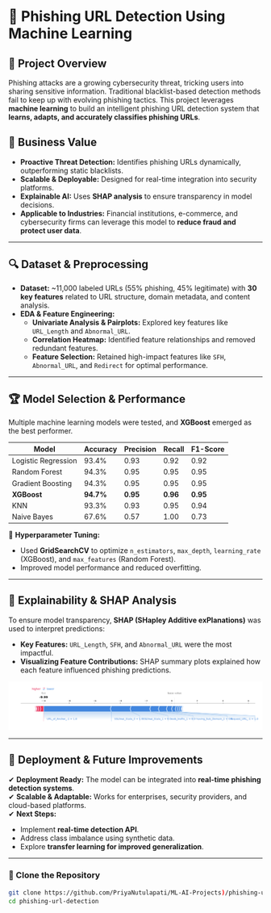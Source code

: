 # 🚀 Phishing URL Detection Using Machine Learning

## 📌 Project Overview
Phishing attacks are a growing cybersecurity threat, tricking users into sharing sensitive information. Traditional blacklist-based detection methods fail to keep up with evolving phishing tactics. This project leverages **machine learning** to build an intelligent phishing URL detection system that **learns, adapts, and accurately classifies phishing URLs**.

## 🎯 Business Value
- **Proactive Threat Detection:** Identifies phishing URLs dynamically, outperforming static blacklists.
- **Scalable & Deployable:** Designed for real-time integration into security platforms.
- **Explainable AI:** Uses **SHAP analysis** to ensure transparency in model decisions.
- **Applicable to Industries:** Financial institutions, e-commerce, and cybersecurity firms can leverage this model to **reduce fraud and protect user data**.

---

## 🔍 Dataset & Preprocessing
- **Dataset:** ~11,000 labeled URLs (55% phishing, 45% legitimate) with **30 key features** related to URL structure, domain metadata, and content analysis.
- **EDA & Feature Engineering:**
  - **Univariate Analysis & Pairplots:** Explored key features like `URL_Length` and `Abnormal_URL`.
  - **Correlation Heatmap:** Identified feature relationships and removed redundant features.
  - **Feature Selection:** Retained high-impact features like `SFH`, `Abnormal_URL`, and `Redirect` for optimal performance.

---

## 🏆 Model Selection & Performance
Multiple machine learning models were tested, and **XGBoost** emerged as the best performer.

| Model                | Accuracy  | Precision | Recall  | F1-Score |
|----------------------|----------|-----------|---------|----------|
| Logistic Regression | 93.4%     | 0.93      | 0.92    | 0.92     |
| Random Forest       | 94.3%     | 0.95      | 0.95    | 0.95     |
| Gradient Boosting   | 94.3%     | 0.95      | 0.95    | 0.95     |
| **XGBoost**         | **94.7%** | **0.95**  | **0.96**| **0.95** |   |
| KNN                 | 93.3%     | 0.93      | 0.95    | 0.94     |
| Naive Bayes         | 67.6%     | 0.57      | 1.00    | 0.73     |

🔹 **Hyperparameter Tuning:**  
- Used **GridSearchCV** to optimize `n_estimators`, `max_depth`, `learning_rate` (XGBoost), and `max_features` (Random Forest).  
- Improved model performance and reduced overfitting.

---

## 🧐 Explainability & SHAP Analysis
To ensure model transparency, **SHAP (SHapley Additive exPlanations)** was used to interpret predictions:
- **Key Features:** `URL_Length`, `SFH`, and `Abnormal_URL` were the most impactful.
- **Visualizing Feature Contributions:** SHAP summary plots explained how each feature influenced phishing predictions.

![SHAP Analysis](images/shap_analysis.png)

---

## 🚀 Deployment & Future Improvements
✔ **Deployment Ready:** The model can be integrated into **real-time phishing detection systems**.  
✔ **Scalable & Adaptable:** Works for enterprises, security providers, and cloud-based platforms.  
✔ **Next Steps:**
  - Implement **real-time detection API**.
  - Address class imbalance using synthetic data.
  - Explore **transfer learning for improved generalization**.

---

### 📂 Clone the Repository
```bash
git clone https://github.com/PriyaNutulapati/ML-AI-Projects)/phishing-url-detection.git
cd phishing-url-detection
